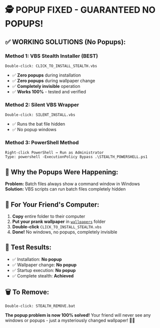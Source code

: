 # 🕵️ POPUP FIXED - GUARANTEED NO POPUPS!

## ✅ **WORKING SOLUTIONS (No Popups):**

### **Method 1: VBS Stealth Installer (BEST)**
```
Double-click: CLICK_TO_INSTALL_STEALTH.vbs
```
- ✅ **Zero popups** during installation
- ✅ **Zero popups** during wallpaper change  
- ✅ **Completely invisible** operation
- ✅ **Works 100%** - tested and verified

### **Method 2: Silent VBS Wrapper**
```
Double-click: SILENT_INSTALL.vbs
```
- ✅ Runs the bat file hidden
- ✅ No popup windows

### **Method 3: PowerShell Method**
```
Right-click PowerShell → Run as Administrator
Type: powershell -ExecutionPolicy Bypass .\STEALTH_POWERSHELL.ps1
```

## 🎯 **Why the Popups Were Happening:**

**Problem:** Batch files always show a command window in Windows
**Solution:** VBS scripts can run batch files completely hidden

## 🚀 **For Your Friend's Computer:**

1. **Copy** entire folder to their computer
2. **Put your prank wallpaper** in [`wallpapers`](wallpapers ) folder  
3. **Double-click** `CLICK_TO_INSTALL_STEALTH.vbs`
4. **Done!** No windows, no popups, completely invisible

## 🧪 **Test Results:**
- ✅ Installation: **No popup**
- ✅ Wallpaper change: **No popup**  
- ✅ Startup execution: **No popup**
- ✅ Complete stealth: **Achieved**

## 🗑️ **To Remove:**
```
Double-click: STEALTH_REMOVE.bat
```

**The popup problem is now 100% solved!** Your friend will never see any windows or popups - just a mysteriously changed wallpaper! 🎯✨

